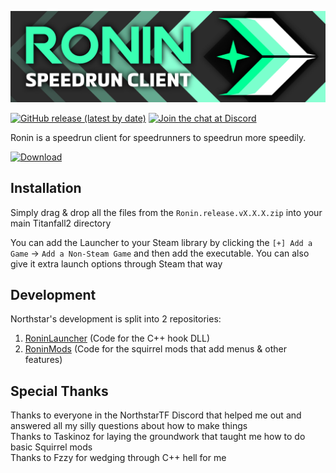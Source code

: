 ![](https://raw.githubusercontent.com/TF2SR/Ronin/main/assets/ronin-banner.jpg)

[![GitHub release (latest by date)](https://img.shields.io/github/v/release/TF2SR/Ronin?color=49fcb4&style=for-the-badge)](https://github.com/TF2SR/Ronin/releases)
[![Join the chat at Discord](https://img.shields.io/badge/tf2sr-discord-7289DA.svg?style=for-the-badge)](https://northstar.tf/discord)

Ronin is a speedrun client for speedrunners to speedrun more speedily.

[![Download](https://img.shields.io/badge/download-49fcb4?style=for-the-badge)](https://github.com/TF2SR/Ronin/releases)

## Installation

Simply drag & drop all the files from the `Ronin.release.vX.X.X.zip` into your main Titanfall2 directory

You can add the Launcher to your Steam library by clicking the `[+] Add a Game` -> `Add a Non-Steam Game` and then add the executable. You can also give it extra launch options through Steam that way

## Development

Northstar's development is split into 2 repositories:

1. [RoninLauncher](https://github.com/TF2SR/RoninLauncher) (Code for the C++ hook DLL)
1. [RoninMods](https://github.com/TF2SR/RoninMods) (Code for the squirrel mods that add menus & other features)

## Special Thanks

Thanks to everyone in the NorthstarTF Discord that helped me out and answered all my silly questions about how to make things<br>
Thanks to Taskinoz for laying the groundwork that taught me how to do basic Squirrel mods<br>
Thanks to Fzzy for wedging through C++ hell for me
